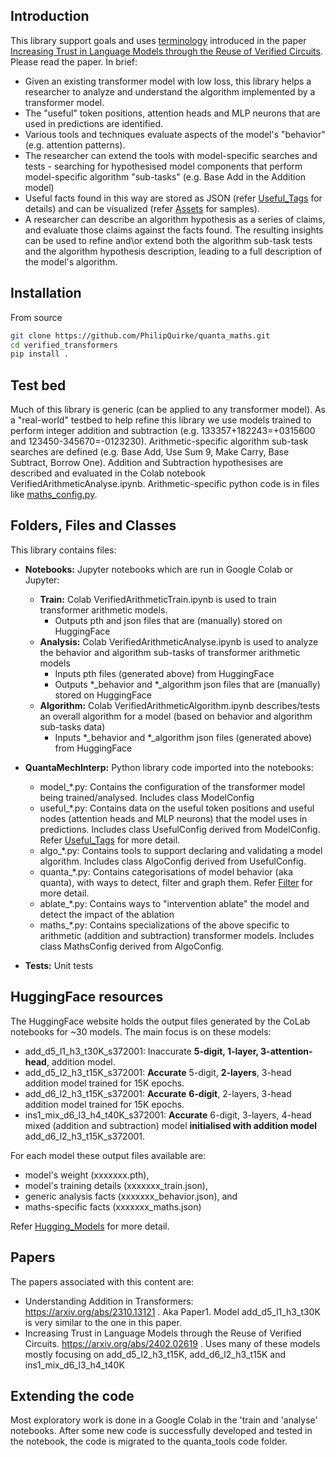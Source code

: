 ## Introduction
This library support goals and uses [terminology](./terminology.md) introduced in the paper [Increasing Trust in Language Models through the Reuse of Verified Circuits](https://arxiv.org/abs/2402.02619). Please read the paper. In brief:
- Given an existing transformer model with low loss, this library helps a researcher to analyze and understand the algorithm implemented by a transformer model.
- The "useful" token positions, attention heads and MLP neurons that are used in predictions are identified.  
- Various tools and techniques evaluate aspects of the model's "behavior" (e.g. attention patterns).
- The researcher can extend the tools with model-specific searches and tests - searching for hypothesised model components that perform model-specific algorithm "sub-tasks" (e.g. Base Add in the Addition model)
- Useful facts found in this way are stored as JSON (refer [Useful_Tags](./useful_tags.md) for details) and can be visualized (refer [Assets](./Assets/"Assets") for samples).
- A researcher can describe an algorithm hypothesis as a series of claims, and evaluate those claims against the facts found. The resulting insights can be used to refine and\or extend both the algorithm sub-task tests and the algorithm hypothesis description, leading to a full description of the model's algorithm.

## Installation

From source

```bash
git clone https://github.com/PhilipQuirke/quanta_maths.git
cd verified_transformers
pip install .
```

## Test bed
Much of this library is generic (can be applied to any transformer model). As a "real-world" testbed to help refine this library we use models trained to perform integer addition and subtraction (e.g. 133357+182243=+0315600 and 123450-345670=-0123230). Arithmetic-specific algorithm sub-task searches are defined (e.g. Base Add, Use Sum 9, Make Carry, Base Subtract, Borrow One). Addition and Subtraction hypothesises are described and evaluated in the Colab notebook VerifiedArithmeticAnalyse.ipynb. Arithmetic-specific python code is in files like [maths_config.py](./MathsMechInterp/maths_config.py).   

## Folders, Files and Classes 
This library contains files:

- **Notebooks:** Jupyter notebooks which are run in Google Colab or Jupyter: 
  - **Train:** Colab VerifiedArithmeticTrain.ipynb is used to train transformer arithmetic models. 
    - Outputs pth and json files that are (manually) stored on HuggingFace
  - **Analysis:** Colab VerifiedArithmeticAnalyse.ipynb is used to analyze the behavior and algorithm sub-tasks of transformer arithmetic models
    - Inputs pth files (generated above) from HuggingFace
    - Outputs *_behavior and *_algorithm json files that are (manually) stored on HuggingFace
  - **Algorithm:** Colab VerifiedArithmeticAlgorithm.ipynb describes/tests an overall algorithm for a model (based on behavior and algorithm sub-tasks data)
    - Inputs *_behavior and *_algorithm json files (generated above) from HuggingFace 

- **QuantaMechInterp:** Python library code imported into the notebooks:
  - model_*.py: Contains the configuration of the transformer model being trained/analysed. Includes class ModelConfig 
  - useful_*.py: Contains data on the useful token positions and useful nodes (attention heads and MLP neurons) that the model uses in predictions. Includes class UsefulConfig derived from ModelConfig. Refer [Useful_Tags](./useful_tags.md) for more detail. 
  - algo_*.py: Contains tools to support declaring and validating a model algorithm. Includes class AlgoConfig derived from UsefulConfig.
  - quanta_*.py: Contains categorisations of model behavior (aka quanta), with ways to detect, filter and graph them. Refer [Filter](./filter.md) for more detail. 
  - ablate_*.py: Contains ways to "intervention ablate" the model and detect the impact of the ablation
  - maths_*.py: Contains specializations of the above specific to arithmetic (addition and subtraction) transformer models. Includes class MathsConfig derived from AlgoConfig.
          
- **Tests:** Unit tests 

## HuggingFace resources
The HuggingFace website holds the output files generated by the CoLab notebooks for ~30 models. The main focus is on these models:

- add_d5_l1_h3_t30K_s372001: Inaccurate **5-digit, 1-layer, 3-attention-head**, addition model. 
- add_d5_l2_h3_t15K_s372001: **Accurate** 5-digit, **2-layers**, 3-head addition model trained for 15K epochs. 
- add_d6_l2_h3_t15K_s372001: **Accurate** **6-digit**, 2-layers, 3-head addition model trained for 15K epochs.  
- ins1_mix_d6_l3_h4_t40K_s372001: **Accurate** 6-digit, 3-layers, 4-head mixed (addition and subtraction) model **initialised with addition model** add_d6_l2_h3_t15K_s372001. 

For each model these output files available are:
- model's weight (xxxxxxx.pth),
- model's training details (xxxxxxx_train.json),
- generic analysis facts (xxxxxxx_behavior.json), and
- maths-specific facts (xxxxxxx_maths.json)

Refer [Hugging_Models](./hugging_models.md) for more detail.

## Papers
The papers associated with this content are:
- Understanding Addition in Transformers: https://arxiv.org/abs/2310.13121 . Aka Paper1. Model add_d5_l1_h3_t30K is very similar to the one in this paper. 
- Increasing Trust in Language Models through the Reuse of Verified Circuits. https://arxiv.org/abs/2402.02619 . Uses many of these models mostly focusing on add_d5_l2_h3_t15K, add_d6_l2_h3_t15K and ins1_mix_d6_l3_h4_t40K

## Extending the code
Most exploratory work is done in a Google Colab in the 'train and 'analyse' notebooks. 
After some new code is successfully developed and tested in the notebook, the code is migrated to the quanta_tools code folder. 

